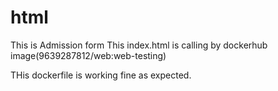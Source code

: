 # html

This is Admission form 
This index.html is calling by dockerhub image(9639287812/web:web-testing)

THis dockerfile is working fine as expected.
